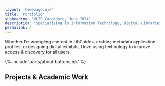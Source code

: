 ```yaml
---
layout: 'homepage.njk'
title: 'Portfolio'
subheading: 'MLIS Candidate, June 2024'
description: 'Specializing in Information Technology, Digital Libraries, and Archives/Records Management'
permalink: /
---
```


Whether I’m wrangling content in LibGuides, crafting metadata application profiles, or designing digital exhibits, I love using technology to improve access & discovery for all users.

{% include 'parts/about-buttons.njk' %}

## Projects & Academic Work

